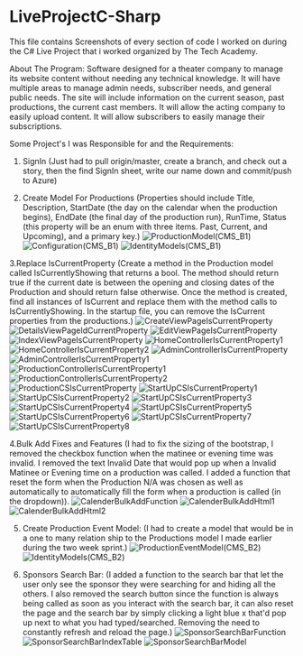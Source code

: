 # LiveProjectC-Sharp

This file contains Screenshots of every section of code I worked on during the C# Live Project that i worked organized by The Tech Academy.

About The Program:
Software designed for a theater company to manage its website content without needing any technical knowledge. 
It will have multiple areas to manage admin needs, subscriber needs, and general public needs. 
The site will include information on the current season, past productions, the current cast members.
It will allow the acting company to easily upload content. It will allow subscribers to easily manage their subscriptions.

Some Project's I was Responsible for and the Requirements:
1. SignIn (Just had to pull origin/master, create a branch, and check out a story, then the find SignIn sheet, write our name down and commit/push to Azure)

2. Create Model For Productions (Properties should include Title, Description, StartDate (the day on the calendar when the production begins), EndDate (the final day of the production run), RunTime, Status (this property will be an enum with three items. Past, Current, and Upcoming), and a primary key.) 
![ProductionModel(CMS_B1)](https://user-images.githubusercontent.com/62126116/97636171-eedbdb80-19f5-11eb-90cc-9cf03481c0a7.PNG)
![Configuration(CMS_B1)](https://user-images.githubusercontent.com/62126116/97636883-f94aa500-19f6-11eb-861b-38bbad406939.PNG)
![IdentityModels(CMS_B1)](https://user-images.githubusercontent.com/62126116/97636890-fcde2c00-19f6-11eb-8f23-2dc97eb0e175.PNG)

3.Replace IsCurrentProperty (Create a method in the Production model called IsCurrentlyShowing that returns a bool.  The method should return true if the current date is between the opening and closing dates of the Production and should return false otherwise.  Once the method is created, find all instances of IsCurrent and replace them with the method calls to IsCurrentlyShowing.  In the startup file, you can remove the IsCurrent properties from the productions.) 
![CreateViewPageIsCurrentProperty](https://user-images.githubusercontent.com/62126116/97636341-36fafe00-19f6-11eb-94e8-5785f07dfc5d.PNG)
![DetailsViewPageIdCurrentProperty](https://user-images.githubusercontent.com/62126116/97636351-395d5800-19f6-11eb-9dc2-a968393ba7e6.PNG)
![EditViewPageIsCurrentProperty](https://user-images.githubusercontent.com/62126116/97636359-3ebaa280-19f6-11eb-8eb7-e9a702c80ac7.PNG)
![IndexViewPageIsCurrentProperty](https://user-images.githubusercontent.com/62126116/97636399-4da15500-19f6-11eb-86ed-b5f666bb83b7.PNG)
![HomeControllerIsCurrentProperty1](https://user-images.githubusercontent.com/62126116/97636365-40846600-19f6-11eb-91e5-6bf4dd45c434.PNG)
![HomeControllerIsCurrentProperty2](https://user-images.githubusercontent.com/62126116/97636372-437f5680-19f6-11eb-90d8-e0fc76057441.PNG)
![AdminControllerIsCurrentProperty](https://user-images.githubusercontent.com/62126116/97636634-a7098400-19f6-11eb-8fb0-38e493f4bb72.PNG)
![AdminControllerIsCurrentProperty1](https://user-images.githubusercontent.com/62126116/97636640-a83ab100-19f6-11eb-836d-98ab3ec6b45b.PNG)
![ProductionControllerIsCurrentProperty1](https://user-images.githubusercontent.com/62126116/97636428-55f99000-19f6-11eb-9d9e-732f14d8f3d8.PNG)
![ProductionControllerIsCurrentProperty2](https://user-images.githubusercontent.com/62126116/97636431-58f48080-19f6-11eb-9292-e8eb5e06e132.PNG)
![ProductionCSIsCurrentProperty](https://user-images.githubusercontent.com/62126116/97636451-5f82f800-19f6-11eb-8bf9-c51643710e5e.PNG)
![StartUpCSIsCurrentProperty1](https://user-images.githubusercontent.com/62126116/97636460-63af1580-19f6-11eb-8180-24f66ac60036.PNG)
![StartUpCSIsCurrentProperty2](https://user-images.githubusercontent.com/62126116/97636468-6578d900-19f6-11eb-8a98-4026ac0a2c2f.PNG)
![StartUpCSIsCurrentProperty3](https://user-images.githubusercontent.com/62126116/97636474-67429c80-19f6-11eb-8710-a44ea592c5ed.PNG)
![StartUpCSIsCurrentProperty4](https://user-images.githubusercontent.com/62126116/97636478-6873c980-19f6-11eb-86b0-9ab3bcc7b2d4.PNG)
![StartUpCSIsCurrentProperty5](https://user-images.githubusercontent.com/62126116/97636484-6a3d8d00-19f6-11eb-8542-a71041db3b37.PNG)
![StartUpCSIsCurrentProperty6](https://user-images.githubusercontent.com/62126116/97636487-6b6eba00-19f6-11eb-821f-965f6b1a53ef.PNG)
![StartUpCSIsCurrentProperty7](https://user-images.githubusercontent.com/62126116/97636493-6dd11400-19f6-11eb-93fe-0060058e0fc8.PNG)
![StartUpCSIsCurrentProperty8](https://user-images.githubusercontent.com/62126116/97636498-70336e00-19f6-11eb-8625-70be0612eb91.PNG)

4.Bulk Add Fixes and Features (I had to fix the sizing of the bootstrap, I removed the checkbox function when the matinee or evening time was invalid. I removed the text Invalid Date that would pop up when a Invalid Matinee or Evening time on a production was called. I added a function that reset the form when the Production N/A was chosen as well as automatically to automatically fill the form when a production is called (in the dropdown)).
![CalenderBulkAddFunction](https://user-images.githubusercontent.com/62126116/97636683-b557a000-19f6-11eb-88f7-2769b73cc28a.PNG)
![CalenderBulkAddHtml1](https://user-images.githubusercontent.com/62126116/97636689-b8529080-19f6-11eb-9967-9c3f2c1d2668.PNG)
![CalenderBulkAddHtml2](https://user-images.githubusercontent.com/62126116/97636695-b983bd80-19f6-11eb-96fe-0824f8bcd011.PNG)

5. Create Production Event Model: (I had to create a model that would be in a one to many relation ship to the Productions model I made earlier during the two week sprint.)
![ProductionEventModel(CMS_B2)](https://user-images.githubusercontent.com/62126116/97636765-d4563200-19f6-11eb-8636-cdddaf48f932.PNG)
![IdentityModels(CMS_B2)](https://user-images.githubusercontent.com/62126116/97636928-0d8ea200-19f7-11eb-87fe-6255c7c91f90.PNG)

6. Sponsors Search Bar: (I added a function to the search bar that let the user only see the sponsor they were searching for and hiding all the others. I also removed the search button since the function is always being called as soon as you interact with the search bar, it can also reset the page and the search bar by simply clicking a light blue x that'd pop up next to what you had typed/searched. Removing the need to constantly refresh and reload the page.)
![SponsorSearchBarFunction](https://user-images.githubusercontent.com/62126116/97636860-f059d380-19f6-11eb-9c88-d12c62f70982.png)
![SponsorSearchBarIndexTable](https://user-images.githubusercontent.com/62126116/97636867-f2239700-19f6-11eb-9e7b-16b075e649ad.png)
![SponsorSearchBarModel](https://user-images.githubusercontent.com/62126116/97636874-f485f100-19f6-11eb-99ea-3142b445c6c8.png)
